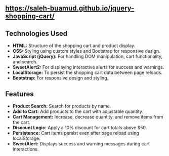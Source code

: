## https://saleh-buamud.github.io/jquery-shopping-cart/

## Technologies Used

- **HTML:** Structure of the shopping cart and product display.
- **CSS:** Styling using custom styles and Bootstrap for responsive design.
- **JavaScript (jQuery):** For handling DOM manipulation, cart functionality, and search.
- **SweetAlert2:** For displaying interactive alerts for success and warnings.
- **LocalStorage:** To persist the shopping cart data between page reloads.
- **Bootstrap:** For responsive design and styling.

##

## Features

- **Product Search:** Search for products by name.
- **Add to Cart:** Add products to the cart with adjustable quantity.
- **Cart Management:** Increase, decrease quantity, and remove items from the cart.
- **Discount Logic:** Apply a 10% discount for cart totals above $50.
- **Persistence:** Cart items persist even after page reload using localStorage.
- **SweetAlert:** Displays success and warning messages during cart interactions.

